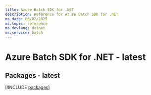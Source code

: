 ```yaml
---
title: Azure Batch SDK for .NET
description: Reference for Azure Batch SDK for .NET
ms.date: 06/02/2025
ms.topic: reference
ms.devlang: dotnet
ms.service: batch
---
```

# Azure Batch SDK for .NET - latest
## Packages - latest
[!INCLUDE [packages](batch-index.md)]